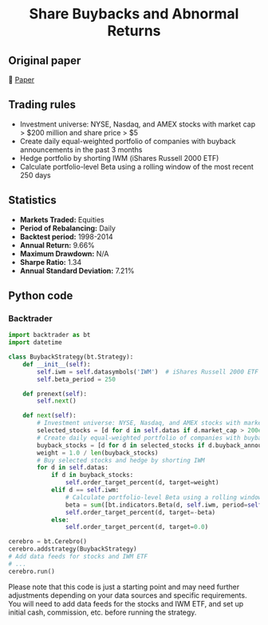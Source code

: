 <div align="center">
  <h1>Share Buybacks and Abnormal Returns</h1>
</div>

## Original paper

📕 [Paper](https://papers.ssrn.com/sol3/papers.cfm?abstract_id=2664098)

## Trading rules

- Investment universe: NYSE, Nasdaq, and AMEX stocks with market cap > $200 million and share price > $5
- Create daily equal-weighted portfolio of companies with buyback announcements in the past 3 months
- Hedge portfolio by shorting IWM (iShares Russell 2000 ETF)
- Calculate portfolio-level Beta using a rolling window of the most recent 250 days

## Statistics

- **Markets Traded:** Equities
- **Period of Rebalancing:** Daily
- **Backtest period:** 1998-2014
- **Annual Return:** 9.66%
- **Maximum Drawdown:** N/A
- **Sharpe Ratio:** 1.34
- **Annual Standard Deviation:** 7.21%

## Python code

### Backtrader

```python
import backtrader as bt
import datetime

class BuybackStrategy(bt.Strategy):
    def __init__(self):
        self.iwm = self.datasymbols('IWM')  # iShares Russell 2000 ETF
        self.beta_period = 250

    def prenext(self):
        self.next()

    def next(self):
        # Investment universe: NYSE, Nasdaq, and AMEX stocks with market cap > $200 million and share price > $5
        selected_stocks = [d for d in self.datas if d.market_cap > 200e6 and d.close[0] > 5]
        # Create daily equal-weighted portfolio of companies with buyback announcements in the past 3 months
        buyback_stocks = [d for d in selected_stocks if d.buyback_announcement_date >= (self.datetime.date() - datetime.timedelta(days=90))]
        weight = 1.0 / len(buyback_stocks)
        # Buy selected stocks and hedge by shorting IWM
        for d in self.datas:
            if d in buyback_stocks:
                self.order_target_percent(d, target=weight)
            elif d == self.iwm:
                # Calculate portfolio-level Beta using a rolling window of the most recent 250 days
                beta = sum([bt.indicators.Beta(d, self.iwm, period=self.beta_period) for d in buyback_stocks]) / len(buyback_stocks)
                self.order_target_percent(d, target=-beta)
            else:
                self.order_target_percent(d, target=0.0)

cerebro = bt.Cerebro()
cerebro.addstrategy(BuybackStrategy)
# Add data feeds for stocks and IWM ETF
# ...
cerebro.run()
```

Please note that this code is just a starting point and may need further adjustments depending on your data sources and specific requirements. You will need to add data feeds for the stocks and IWM ETF, and set up initial cash, commission, etc. before running the strategy.